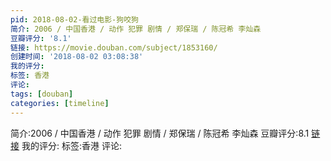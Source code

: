 ```yaml
---
pid: 2018-08-02-看过电影-狗咬狗
简介: 2006 / 中国香港 / 动作 犯罪 剧情 / 郑保瑞 / 陈冠希 李灿森
豆瓣评分: '8.1'
链接: https://movie.douban.com/subject/1853160/
创建时间: '2018-08-02 03:08:38'
我的评分:
标签: 香港
评论:
tags: [douban]
categories: [timeline]
---
```

简介:2006 / 中国香港 / 动作 犯罪 剧情 / 郑保瑞 / 陈冠希 李灿森
豆瓣评分:8.1
[链接](https://movie.douban.com/subject/1853160/)
我的评分:
标签:香港
评论:
